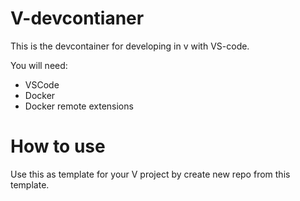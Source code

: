 # V-devcontianer

This is the devcontainer for developing in v with VS-code.

You will need:

- VSCode
- Docker
- Docker remote extensions


# How to use

Use this as template for your V project by create new repo from this template.
